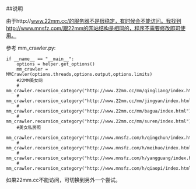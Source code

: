 ##说明

由于http://www.22mm.cc/的服务器不是很稳定，有时候会不能访问。我找到http://www.mnsfz.com/跟22mm的网站结构是相同的，程序不需要修改即可使用。

参考 mm_crawler.py:

    if __name__ == "__main__":
        options = helper.get_options()
        mm_crawler = MMCrawler(options.threads,options.output,options.limits)
        #22MM美女网
        # mm_crawler.recursion_category("http://www.22mm.cc/mm/qingliang/index.html")
        # mm_crawler.recursion_category("http://www.22mm.cc/mm/jingyan/index.html")
        # mm_crawler.recursion_category("http://www.22mm.cc/mm/bagua/index.html")
        # mm_crawler.recursion_category("http://www.22mm.cc/mm/suren/index.html")
        #美女私房照
        mm_crawler.recursion_category("http://www.mnsfz.com/h/qingchun/index.html")
        # mm_crawler.recursion_category("http://www.mnsfz.com/h/meihuo/index.html")
        # mm_crawler.recursion_category("http://www.mnsfz.com/h/yangguang/index.html")
        # mm_crawler.recursion_category("http://www.mnsfz.com/h/qiaopi/index.html")

如果22mm.cc不能访问，可切换到另外一个尝试。
